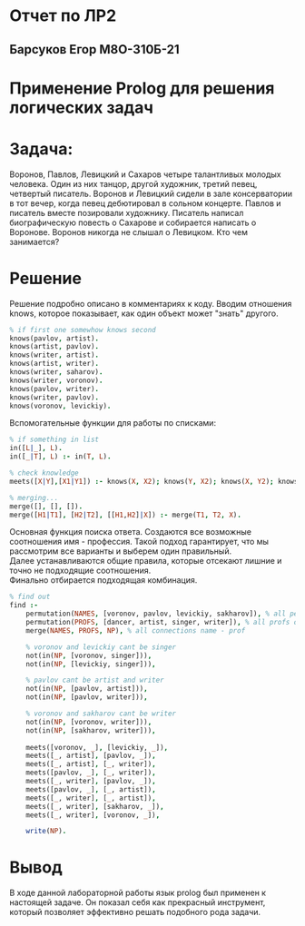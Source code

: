 # Отчет по ЛР2
## Барсуков Егор М8О-310Б-21
# Применение Prolog для решения логических задач

# Задача:
Воронов, Павлов, Левицкий и Сахаров четыре талантливых молодых человека. Один из них танцор, другой художник, третий певец, четвертый писатель. Воронов и Левицкий сидели в зале консерватории в тот вечер, когда певец дебютировал в сольном концерте. Павлов и писатель вместе позировали художнику. Писатель написал биографическую повесть о Сахарове и собирается написать о Воронове. Воронов никогда не слышал о Левицком. Кто чем занимается?

# Решение
Решение подробно описано в комментариях к коду. Вводим отношения knows, которое показывает, как один объект может "знать" другого.
```prolog
% if first one somewhow knows second
knows(pavlov, artist).
knows(artist, pavlov).
knows(writer, artist).
knows(artist, writer).
knows(writer, saharov).
knows(writer, voronov).
knows(pavlov, writer).
knows(writer, pavlov).
knows(voronov, levickiy).
```
Вспомогательные функции для работы по списками:
```prolog
% if something in list
in([L|_], L).
in([_|T], L) :- in(T, L).

% check knowledge
meets([X|Y],[X1|Y1]) :- knows(X, X2); knows(Y, X2); knows(X, Y2); knows(Y, X2).

% merging...
merge([], [], []).
merge([H1|T1], [H2|T2], [[H1,H2]|X]) :- merge(T1, T2, X).
```
Основная функция поиска ответа. Создаются все возможные соотношения имя - профессия. Такой подход гарантирует, что мы рассмотрим все варианты и выберем один правильный. \
Далее устанавливаются общие правила, которые отсекают лишние и точно не подходящие соотношения. \
Финально отбирается подходящая комбинация.
```prolog
% find out
find :-
    permutation(NAMES, [voronov, pavlov, levickiy, sakharov]), % all permutations with names
    permutation(PROFS, [dancer, artist, singer, writer]), % all profs orientations
    merge(NAMES, PROFS, NP), % all connections name - prof

    % voronov and levickiy cant be singer
    not(in(NP, [voronov, singer])),
    not(in(NP, [levickiy, singer])),

    % pavlov cant be artist and writer
    not(in(NP, [pavlov, artist])),
    not(in(NP, [pavlov, writer])),

    % voronov and sakharov cant be writer
    not(in(NP, [voronov, writer])),
    not(in(NP, [sakharov, writer])),
    
    meets([voronov, _], [levickiy, _]),
    meets([_, artist], [pavlov, _]),
    meets([_, artist], [_, writer]),
    meets([pavlov, _], [_, writer]),
    meets([_, writer], [pavlov, _]),
    meets([pavlov, _], [_, artist]),
    meets([_, writer], [_, artist]),
    meets([_, writer], [sakharov, _]),
    meets([_, writer], [voronov, _]),

    write(NP).
```
# Вывод
В ходе данной лабораторной работы язык prolog был применен к настоящей задаче. Он показал себя как прекрасный инструмент, который позволяет эффективно решать подобного рода задачи.
